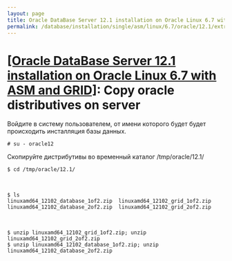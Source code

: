 ```yaml
---
layout: page
title: Oracle DataBase Server 12.1 installation on Oracle Linux 6.7 with ASM and GRID - Copy oracle distributives on server
permalink: /database/installation/single/asm/linux/6.7/oracle/12.1/extract-oracle-distrib-from-archives/
---
```



# <a href="/database/installation/single/asm/linux/6.7/oracle/12.1/">[Oracle DataBase Server 12.1 installation on Oracle Linux 6.7 with ASM and GRID]</a>: Copy oracle distributives on server




Войдите в систему пользователем, от имени которого будет будет происходить инсталляция базы данных.

	# su - oracle12


Скопируйте дистрибутивы во временный каталог /tmp/oracle/12.1/

	$ cd /tmp/oracle/12.1/

<br/>

	$ ls
	linuxamd64_12102_database_1of2.zip  linuxamd64_12102_grid_1of2.zip
	linuxamd64_12102_database_2of2.zip  linuxamd64_12102_grid_2of2.zip


<br/>

	$ unzip linuxamd64_12102_grid_1of2.zip; unzip linuxamd64_12102_grid_2of2.zip
	$ unzip linuxamd64_12102_database_1of2.zip; unzip linuxamd64_12102_database_2of2.zip

